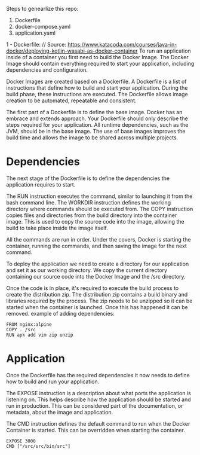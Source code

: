 Steps to genearlize this repo:
1) Dockerfile
2) docker-compose.yaml
3) application.yaml

1 - Dockerfile:
// Source: https://www.katacoda.com/courses/java-in-docker/deploying-kotlin-wasabi-as-docker-container
To run an application inside of a container you first need to build the Docker Image. The Docker Image should contain everything required to start your application, including dependencies and configuration.

Docker Images are created based on a Dockerfile. A Dockerfile is a list of instructions that define how to build and start your application. During the build phase, these instructions are executed. The Dockerfile allows image creation to be automated, repeatable and consistent.

The first part of a Dockerfile is to define the base image. Docker has an embrace and extends approach. Your Dockerfile should only describe the steps required for your application. All runtime dependencies, such as the JVM, should be in the base image. The use of base images improves the build time and allows the image to be shared across multiple projects.

# Dependencies
The next stage of the Dockerfile is to define the dependencies the application requires to start.

The RUN instruction executes the command, similar to launching it from the bash command line. The WORKDIR instruction defines the working directory where commands should be executed from. The COPY instruction copies files and directories from the build directory into the container image. This is used to copy the source code into the image, allowing the build to take place inside the image itself.

All the commands are run in order. Under the covers, Docker is starting the container, running the commands, and then saving the image for the next command.

To deploy the application we need to create a directory for our application and set it as our working directory. We copy the current directory containing our source code into the Docker Image and the /src directory.

Once the code is in place, it's required to execute the build process to create the distribution zip. The distribution zip contains a build binary and libraries required by the process. The zip needs to be unzipped so it can be started when the container is launched. Once this has happened it can be removed.
example of adding dependencies:

```
FROM nginx:alpine
COPY . /src
RUN apk add vim zip unzip 
```

# Application
Once the Dockerfile has the required dependencies it now needs to define how to build and run your application.

The EXPOSE instruction is a description about what ports the application is listening on. This helps describe how the application should be started and run in production. This can be considered part of the documentation, or metadata, about the image and application.

The CMD instruction defines the default command to run when the Docker Container is started. This can be overridden when starting the container.

```
EXPOSE 3000
CMD ["/src/src/bin/src"]
```
